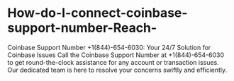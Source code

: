 # How-do-I-connect-coinbase-support-number-Reach-
Coinbase Support Number +1(844)-654-6030: Your 24/7 Solution for Coinbase Issues Call the Coinbase Support Number at +1(844)-654-6030 to get round-the-clock assistance for any account or transaction issues. Our dedicated team is here to resolve your concerns swiftly and efficiently.
